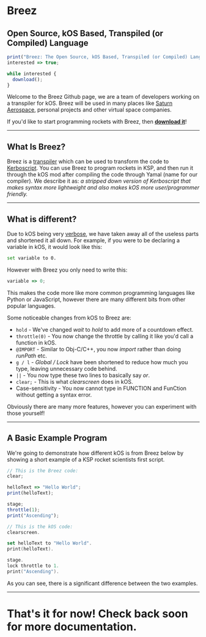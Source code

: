 # Breez 

## Open Source, kOS Based, Transpiled (or Compiled) Language

```js
print("Breez: The Open Source, kOS Based, Transpiled (or Compiled) Language. For Kerbal Space Nerds");
interested => true;

while interested {
  download();
}
```

Welcome to the Breez Github page, we are a team of developers working on a transpiler for kOS. 
Breez will be used in many places like [Saturn Aerospace](https://www.youtube.com/c/SaturnAerospaceKSP), personal projects and other virtual space companies.

If you'd like to start programming rockets with Breez, then [**download it**](https://github.com/KSP-Breez/Breez/releases/latest)!

***
## What Is Breez?

Breez is a [transpiler](https://medium.com/madfish-solutions/what-is-a-transpiler-47beac592848) which can be used to transform the code to [Kerboscript](http://ksp-kos.github.io/KOS_DOC).
You can use Breez to program rockets in KSP, and then run it through the kOS mod after compiling the code through Yamal (name for our compiler).
 We describe it as: *a stripped down version of Kerboscript that makes syntax more lightweight and also makes kOS more user/programmer friendly.*

***
## What is different?
Due to kOS being very [verbose](https://www.bing.com/search?q=verbose+meaning&cvid=7604b27f4fa7431c90ec9d1e17405cb4&pglt=171&FORM=ANNTA1&PC=U531), we have taken away all of the
useless parts and shortened it all down. 
For example, if you were to be declaring a variable in kOS, it would look like this:

```bash
set variable to 0.
```

However with Breez you only need to write this:

```js
variable => 0;
```

This makes the code more like more common programming languages like Python or JavaScript, however there are many different bits from other popular languages.

Some noticeable changes from kOS to Breez are: 
* `hold` - We've changed *wait* to *hold* to add more of a countdown effect.
* `throttle(0)` - You now change the throttle by calling it like you'd call a function in kOS.
* `@IMPORT` - Similar to Obj-C/C++, you now *import* rather than doing *runPath* etc.
* `g / l` - *Global / Lock* have been shortened to reduce how much you type, leaving unnecessary code behind.
* `||` - You now type these two lines to basically say *or*.
* `clear;` - This is what *clearscreen* does in kOS.
* Case-sensitivity - You now cannot type in FUNCTION and FunCtion without getting a syntax error.

Obviously there are many more features, however you can experiment with those yourself! 

***
## A Basic Example Program

We're going to demonstrate how different kOS is from Breez below by showing a short example of a KSP rocket scientists first script.

```js
// This is the Breez code:
clear;

helloText => "Hello World";
print(helloText);

stage;
throttle(1);
print("Ascending");
```
```swift
// This is the kOS code:
clearscreen.

set helloText to "Hello World".
print(helloText).

stage.
lock throttle to 1.
print("Ascending").
```

As you can see, there is a significant difference between the two examples.

***
# That's it for now! Check back soon for more documentation.
